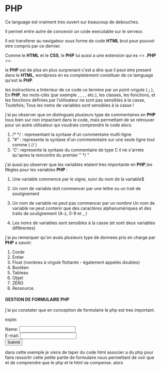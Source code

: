 # **PHP**
 Ce language est vraiment tres ouvert sur beaucoup de debouches. 
 
 Il permet entre autre de concevoir un code executable sur le serveur. 
 
 Il est transferer au navigateur sous forme de code **HTML** brut pour pouvoir etre compris par ce dernier. 
 
 Comme le **HTML** et le **CSS**, le **PHP** lui aussi a une extension qui es << **.PHP** >>. 

 le **PHP** est de plus en plus surprenant c'est a dire que il peut etre present dans le **HTML**, wordpress en es completement constituer de ce lamguage qu'est le **PHP**.
 
 les instructions a linterieur de ce code ce termine par un point-virgule ( **;** ), En **PHP**, les mots-clés (par exemple , , , , etc.), les classes, les fonctions, et les fonctions définies par l’utilisateur ne sont pas sensibles à la casse, Toutefois; Tous les noms de variables sont sensibles à la casse !  

j'ai pu observer que on distinguais plusieurs type de commentaires en **PHP** tous bien sur non impactant dans le code, mais permettant de se retrouver pour un autre utilisateur qui voudrais comprendre le code alors:
1. /* */ : representant la syntaxe d'un commentaire multi-ligne
2. "#" : represente la syntaxe d'un commemntaire sur une seule ligne tout comme ( // )
3. 'C': represente la syntaxe du commentaire de type C il ne s'arrete qu'apres la rencontre du premier " */ "

  j'ai aussi pu observer que les variables etaient tres importante en **PHP**,les  Règles pour les variables **PHP** :

1. Une variable commence par le signe, suivi du nom de la variable$

2. Un nom de variable doit commencer par une lettre ou un trait de soulignement

3. Un nom de variable ne peut pas commencer par un nombre
Un nom de variable ne peut contenir que des caractères alphanumériques et des traits de soulignement (A-z, 0-9 et _ )

4. Les noms de variables sont sensibles à la casse (et sont deux variables différentes)

j'ai pu remarquer qu'on avais plusieurs type de donnees pris en charge par **PHP**  a savoir:

1. Corde
2. Entier
3. Float (nombres à virgule flottante - également appelés doubles)
4. Booléen
5. Tableau
6. Objet
7. ZÉRO
8. Ressource.

#### GESTION DE FORMULAIRE PHP
 j'ai pu constater que en conception de formulaire le php est tres important.
 
 exple: <!DOCTYPE HTML>
<html>  
<body>

<form action="welcome.php" method="post">
Name: <input type="text" name="name"><br>
E-mail: <input type="text" name="email"><br>
<input type="submit">
</form>

</body>
</html>

dans cette exemple je viens de taper du code html associer a du php pour faire ressortir cette petite partie de formulaire nous permettant de voir que et de comprendre que le php et le html se compense. alors